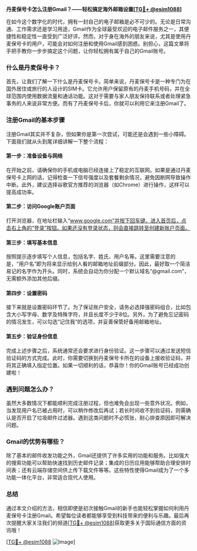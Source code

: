 **丹麦保号卡怎么注册Gmail？——轻松搞定海外邮箱设置[[TG💪+ @esim1088](https://t.me/s/esim1088)]**

在如今这个数字化的时代，拥有一封自己的电子邮箱是必不可少的。无论是日常沟通、工作需求还是学习用途，Gmail作为全球最受欢迎的电子邮件服务之一，其便捷性和稳定性一直受到广泛好评。然而，对于身在海外的朋友来说，尤其是使用丹麦保号卡的用户，可能会对如何注册和使用Gmail感到困惑。别担心，这篇文章将手把手教你一步步搞定这个问题，让你轻松拥有属于自己的Gmail账号。

### 什么是丹麦保号卡？

首先，让我们了解一下什么是丹麦保号卡。简单来说，丹麦保号卡是一种专门为在国外居住或旅行的人设计的SIM卡。它允许用户保留原有的丹麦手机号码，并在全球范围内使用数据流量和通话功能。这对于需要与家人朋友保持联系或者处理紧急事务的人来说非常方便。而有了丹麦保号卡后，你就可以利用它来注册Gmail了。

### 注册Gmail的基本步骤

注册Gmail其实并不复杂，但如果你是第一次尝试，可能还是会遇到一些小障碍。下面我们就从头到尾详细讲解一下整个流程：

#### 第一步：准备设备与网络
在开始之前，请确保你的手机或电脑已经连接上了稳定的互联网。如果是通过丹麦保号卡上网的话，记得检查一下信号强度以及套餐剩余情况，避免因断网导致操作中断。此外，建议选择谷歌官方推荐的浏览器（如Chrome）进行操作，这样可以提高成功率。

#### 第二步：访问Google账户页面
打开浏览器，在地址栏输入“www.google.com”并按下回车键。进入首页后，点击右上角的“登录”按钮。如果还没有登录状态，则会直接跳转至创建新账户页面。

#### 第三步：填写基本信息
按照提示逐步填写个人信息，包括名字、姓氏、用户名等。这里需要注意的是，“用户名”即为将来显示给别人看的邮箱地址前缀部分。因此，最好取一个简洁易记的名字作为开头。同时，系统会自动为你分配一个默认域名“@gmail.com”，无需额外添加其他后缀。

#### 第四步：设置密码
接下来就是设置密码环节了。为了保证账户安全，请务必选择强密码组合，比如包含大小写字母、数字及特殊字符，并且长度不少于8位。另外，为了避免忘记密码的情况发生，可以勾选“记住我”的选项，并妥善保管好备用邮箱地址。

#### 第五步：验证身份信息
完成上述步骤之后，系统通常还会要求进行身份验证。这一步骤可以通过发送短信验证码的方式完成。此时，你需要切换到丹麦保号卡所在的设备上接收验证码，并将其正确填入指定位置。如果一切顺利的话，恭喜你！你的Gmail账号已经成功创建啦！

### 遇到问题怎么办？

虽然大多数情况下都能顺利完成注册过程，但也难免会出现一些意外状况。例如，当发现用户名已被占用时，可以稍作修改后再试；若长时间收不到验证码，则需确认是否开启了垃圾邮件过滤器。遇到这类问题时不必慌张，耐心排查原因即可解决问题。

### Gmail的优势有哪些？

除了基本的邮件收发功能之外，Gmail还提供了许多实用的功能和服务。比如强大的搜索功能可以帮助快速找到历史邮件记录；集成的日历应用能够帮助合理安排时间表；还有云端存储空间供上传下载文件等等。这些特性使得Gmail成为了一个多功能一体化平台，非常适合现代人使用。

### 总结

通过本文介绍的方法，相信即使是初次接触Gmail的新手也能轻松掌握如何利用丹麦保号卡注册Gmail。希望每位读者都能够享受到科技带来的便利与乐趣。最后再次提醒大家关注我们的频道[[TG💪+ @esim1088](https://t.me/s/esim1088)]获取更多关于国际通信方面的资讯哦！

[[TG💪+ @esim1088](https://t.me/s/esim1088) ![Image](https://i.postimg.cc/4NQfJmqS/Snipaste-2025-05-13-00-14-12.png)]